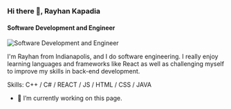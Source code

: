 ### Hi there 👋, Rayhan Kapadia
#### Software Development and Engineer
![Software Development and Engineer](https://i.ibb.co/CtVf7B0/Keep-it-simple-2.png)

I'm Rayhan from Indianapolis, and I do software engineering. I really enjoy learning languages and frameworks like React as well as challenging myself to improve my skills in back-end development.

Skills: C++ / C# / REACT / JS / HTML / CSS / JAVA

- 🔭 I’m currently working on this page. 




